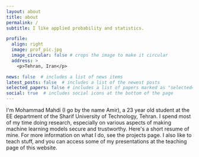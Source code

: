 ```yaml
---
layout: about
title: about
permalink: /
subtitle: I like applied probability and statistics.

profile:
  align: right
  image: prof_pic.jpg
  image_circular: false # crops the image to make it circular
  address: >
    <p>Tehran, Iran</p>

news: false  # includes a list of news items
latest_posts: false  # includes a list of the newest posts
selected_papers: false # includes a list of papers marked as "selected={true}"
social: true  # includes social icons at the bottom of the page
---
```



I'm Mohammad Mahdi (I go by the name Amir), a 23 year old student at the EE department of the Sharif University of Technology, Tehran. I spend most of my time doing research, especially on various aspects of making machine learning models secure and trustworthy. Here's a short resume of mine. For more information on what I do, see the projects page. I also like to teach stuff, and you can access some of my presentations at the teaching page of this website. 
